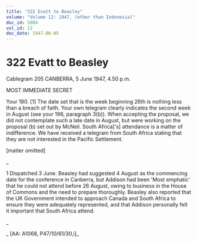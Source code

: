```yaml
---
title: "322 Evatt to Beasley"
volume: "Volume 12: 1947, (other than Indonesia)"
doc_id: 5004
vol_id: 12
doc_date: 1947-06-05
---
```


# 322 Evatt to Beasley

Cablegram 205 CANBERRA, 5 June 1947, 4.50 p.m.

MOST IMMEDIATE SECRET

Your 180. [1] The date set that is the week beginning 26th is nothing less than a breach of faith. Your own telegram clearly indicates the second week in August (see your 198, paragraph 3(b)). When accepting the proposal, we did not contemplate such a late date in August, but were working on the proposal (b) set out by McNeil. South Africa['s] attendance is a matter of indifference. We have received a telegram from South Africa stating that they are not interested in the Pacific Settlement.

[matter omitted]

_

1 Dispatched 3 June. Beasley had suggested 4 August as the commencing date for the conference in Canberra, but Addison had been 'Most emphatic' that he could not attend before 26 August, owing to business in the House of Commons and the need to prepare thoroughly. Beasley also reported that the UK Government intended to approach Canada and South Africa to ensure they were adequately represented, and that Addison personally felt it important that South Africa attend.

_

_ [AA: A1068, P47/10/61/30,i]_

